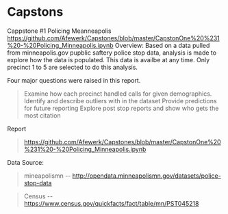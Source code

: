 
# Capstons 
Cappstone #1 Policing Meanneapolis https://github.com/Afewerk/Capstones/blob/master/CapstonOne%20%231%20-%20Policing_Minneapolis.ipynb
Overview: Based on a data pulled from minneapolis.gov pupblic saftery police stop data, analysis is made to explore how the data is populated. This data is availbe at any time. Only precinct 1 to 5 are selected to do this analysis. 

Four major questions were raised in this report.

  > Examine how each precinct handled calls for given demographics.
  > Identify and describe outliers with in the dataset
  > Provide predictions for future reporting
  > Explore post stop reports and show who gets the most citation
  
  Report
  >  https://github.com/Afewerk/Capstones/blob/master/CapstonOne%20%231%20-%20Policing_Minneapolis.ipynb
  
  Data Source: 
  
  > mineapolismn -- http://opendata.minneapolismn.gov/datasets/police-stop-data
  
  > Census --  https://www.census.gov/quickfacts/fact/table/mn/PST045218
